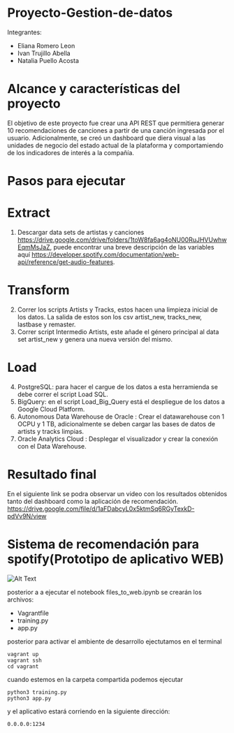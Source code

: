 # Proyecto-Gestion-de-datos

Integrantes:
- Eliana Romero Leon
- Ivan Trujillo Abella
- Natalia Puello Acosta



# Alcance y características del proyecto

El objetivo de este proyecto fue crear una API REST que permitiera generar 10 recomendaciones de canciones a partir de una canción ingresada por el usuario. Adicionalmente, se creó un dashboard que diera visual a las unidades de negocio del estado actual de la plataforma y comportamiendo de los indicadores de interés a la compañía.

# Pasos para ejecutar

# Extract
1. Descargar data sets de artistas y canciones https://drive.google.com/drive/folders/1toW8fa6ag4oNU00RuJHVUwhwEqmMsJaZ, puede encontrar una breve descripción de las variables aquí https://developer.spotify.com/documentation/web-api/reference/get-audio-features. 

# Transform  
2. Correr los scripts Artists y Tracks, estos hacen una limpieza inicial de los datos. La salida de estos son los csv artist_new, tracks_new, lastbase y remaster.
3. Correr script Intermedio Artists, este añade el género principal al data set artist_new y genera una nueva versión del mismo.

# Load
4. PostgreSQL: para hacer el cargue de los datos a esta herramienda se debe correr el script Load SQL.
5. BigQuery: en el script Load_Big_Query está el despliegue de los datos a Google Cloud Platform.
6. Autonomous Data Warehouse de Oracle : Crear el datawarehouse con 1 OCPU y 1 TB, adicionalmente se deben cargar las bases de datos de artists y tracks limpias.
7. Oracle Analytics Cloud : Desplegar el visualizador y crear la conexión con el Data Warehouse.


# Resultado final
En el siguiente link se podra observar un video con los resultados obtenidos tanto del dashboard como la aplicación de recomendación. https://drive.google.com/file/d/1aFDabcyL0x5ktmSq6RGyTexkD-pdVv9N/view

# Sistema de recomendación  para  spotify(Prototipo de aplicativo WEB)

![Alt Text](https://github.com/it-ces/Recommender-SS/blob/main/shortgift.gif)

posterior a a ejecutar el notebook files_to_web.ipynb se crearán los archivos:
* Vagrantfile
* training.py
* app.py

posterior para activar el ambiente de desarrollo ejectutamos en el terminal

    vagrant up
    vagrant ssh
    cd vagrant

cuando estemos en la carpeta compartida podemos ejecutar 

    python3 training.py
    python3 app.py

y el aplicativo estará corriendo en la siguiente dirección:

    0.0.0.0:1234

